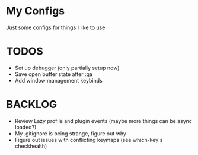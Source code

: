 # My Configs
Just some configs for things I like to use

# TODOS
- Set up debugger (only partially setup now)
- Save open buffer state after :qa
- Add window management keybinds

# BACKLOG
- Review Lazy profile and plugin events (maybe more things can be async loaded?)
- My .gitignore is being strange, figure out why
- Figure out issues with conflicting keymaps (see which-key's checkhealth)
